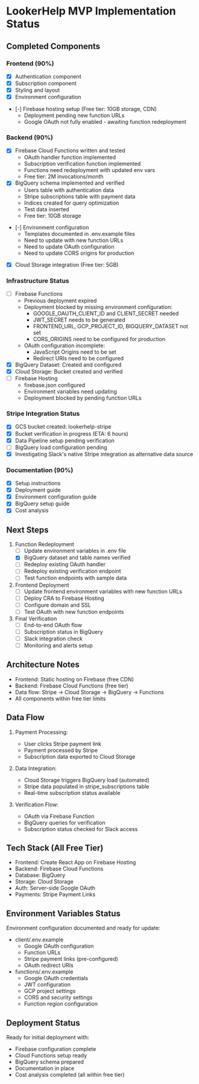 # LookerHelp MVP Implementation Status

## Completed Components

### Frontend (90%)
- [x] Authentication component
- [x] Subscription component
- [x] Styling and layout
- [x] Environment configuration
- [-] Firebase hosting setup (Free tier: 10GB storage, CDN)
  * Deployment pending new function URLs
  * Google OAuth not fully enabled - awaiting function redeployment

### Backend (90%)
- [x] Firebase Cloud Functions written and tested
  * OAuth handler function implemented
  * Subscription verification function implemented
  * Functions need redeployment with updated env vars
  * Free tier: 2M invocations/month
- [x] BigQuery schema implemented and verified
  * Users table with authentication data
  * Stripe subscriptions table with payment data
  * Indices created for query optimization
  * Test data inserted
  * Free tier: 10GB storage
- [-] Environment configuration
  * Templates documented in .env.example files
  * Need to update with new function URLs
  * Need to update OAuth configuration
  * Need to update CORS origins for production
- [x] Cloud Storage integration (Free tier: 5GB)

### Infrastructure Status
- [ ] Firebase Functions
  * Previous deployment expired
  * Deployment blocked by missing environment configuration:
    - GOOGLE_OAUTH_CLIENT_ID and CLIENT_SECRET needed
    - JWT_SECRET needs to be generated
    - FRONTEND_URL, GCP_PROJECT_ID, BIGQUERY_DATASET not set
    - CORS_ORIGINS need to be configured for production
  * OAuth configuration incomplete:
    - JavaScript Origins need to be set
    - Redirect URIs need to be configured
- [x] BigQuery Dataset: Created and configured
- [x] Cloud Storage: Bucket created and verified
- [ ] Firebase Hosting
  * firebase.json configured
  * Environment variables need updating
  * Deployment blocked by pending function URLs

### Stripe Integration Status
- [x] GCS bucket created: lookerhelp-stripe
- [x] Bucket verification in progress (ETA: 6 hours)
- [x] Data Pipeline setup pending verification
- [ ] BigQuery load configuration pending
- [x] Investigating Slack's native Stripe integration as alternative data source

### Documentation (90%)
- [x] Setup instructions
- [x] Deployment guide
- [x] Environment configuration guide
- [x] BigQuery setup guide
- [x] Cost analysis

## Next Steps

1. Function Redeployment
   - [ ] Update environment variables in .env file
   - [x] BigQuery dataset and table names verified
   - [ ] Redeploy existing OAuth handler
   - [ ] Redeploy existing verification endpoint
   - [ ] Test function endpoints with sample data

2. Frontend Deployment
   - [ ] Update frontend environment variables with new function URLs
   - [ ] Deploy CRA to Firebase Hosting
   - [ ] Configure domain and SSL
   - [ ] Test OAuth with new function endpoints

3. Final Verification
   - [ ] End-to-end OAuth flow
   - [ ] Subscription status in BigQuery
   - [ ] Slack integration check
   - [ ] Monitoring and alerts setup

## Architecture Notes
- Frontend: Static hosting on Firebase (free CDN)
- Backend: Firebase Cloud Functions (free tier)
- Data flow: Stripe -> Cloud Storage -> BigQuery -> Functions
- All components within free tier limits

## Data Flow
1. Payment Processing:
   - User clicks Stripe payment link
   - Payment processed by Stripe
   - Subscription data exported to Cloud Storage

2. Data Integration:
   - Cloud Storage triggers BigQuery load (automated)
   - Stripe data populated in stripe_subscriptions table
   - Real-time subscription status available

3. Verification Flow:
   - OAuth via Firebase Function
   - BigQuery queries for verification
   - Subscription status checked for Slack access

## Tech Stack (All Free Tier)
- Frontend: Create React App on Firebase Hosting
- Backend: Firebase Cloud Functions
- Database: BigQuery
- Storage: Cloud Storage
- Auth: Server-side Google OAuth
- Payments: Stripe Payment Links

## Environment Variables Status
Environment configuration documented and ready for update:
- client/.env.example
  * Google OAuth configuration
  * Function URLs
  * Stripe payment links (pre-configured)
  * OAuth redirect URIs
- functions/.env.example
  * Google OAuth credentials
  * JWT configuration
  * GCP project settings
  * CORS and security settings
  * Function region configuration

## Deployment Status
Ready for initial deployment with:
- Firebase configuration complete
- Cloud Functions setup ready
- BigQuery schema prepared
- Documentation in place
- Cost analysis completed (all within free tier)
